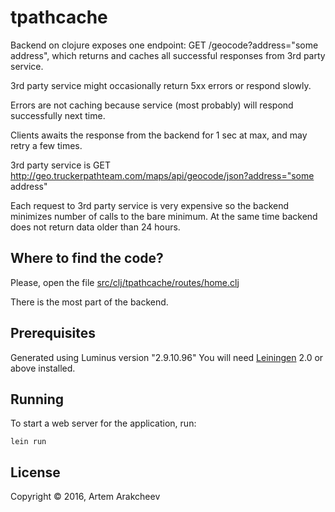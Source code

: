 # tpathcache

Backend on clojure exposes one endpoint: GET /geocode?address="some address", which returns and caches all successful responses from 3rd party service.

3rd party service might occasionally return 5xx errors or respond slowly.

Errors are not caching because service (most probably) will respond successfully next time.

Clients awaits the response from the backend for 1 sec at max, and may retry a few times.

3rd party service is GET http://geo.truckerpathteam.com/maps/api/geocode/json?address="some address"

Each request to 3rd party service is very expensive so the backend minimizes number of calls to the bare minimum. At the same time backend does not return data older than 24 hours.

## Where to find the code?

Please, open the file
[src/clj/tpathcache/routes/home.clj](src/clj/tpathcache/routes/home.clj)

There is the most part of the backend.

## Prerequisites

Generated using Luminus version "2.9.10.96"
You will need [Leiningen][1] 2.0 or above installed.

[1]: https://github.com/technomancy/leiningen

## Running

To start a web server for the application, run:

    lein run

## License

Copyright © 2016, Artem Arakcheev
